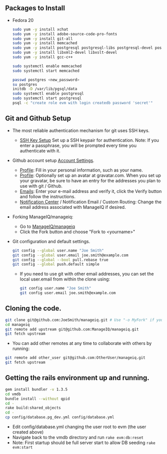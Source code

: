 ## Packages to Install
* Fedora 20
  ```sh
  sudo yum -y install xchat                                                         # For IRC
  sudo yum -y install adobe-source-code-pro-fonts                                   # Nicer fonts to work with
  sudo yum -y install git-all                                                       # Git and components
  sudo yum -y install memcached                                                     # Memcached for the session store
  sudo yum -y install postgresql postgresql-libs postgresql-devel postgresql-server # PostgreSQL Database server and to build 'pg' Gem
  sudo yum -y install libxml2-devel libxslt-devel                                   # For Nokogiri Gem
  sudo yum -y install gcc-c++                                                       # For event-machine Gem

  sudo systemctl enable memcached
  sudo systemctl start memcached

  passwd postgres <new_password>
  su postgres
  initdb -D /var/lib/pgsql/data
  sudo systemctl enable postgresql
  sudo systemctl start postgresql
  psql -c "create role evm with login createdb password 'secret'"
  ```

## Git and Github Setup
* The most reliable authentication mechanism for git uses SSH keys.
  * [SSH Key Setup](https://help.github.com/articles/generating-ssh-keys) Set up a SSH keypair for authentication.  Note: If you enter a passphrase, you will be prompted every time you authenticate with it.

* Github account setup [Account Settings](https://github.com/settings).
  * [Profile](https://github.com/settings/profile): Fill in your personal information, such as your name.
  * [Profile](https://github.com/settings/profile): Optionally set up an avatar at gravatar.com.  When you set up your gravatar, be sure to have an entry for the addresses you plan to use with git / Github.
  * [Emails](https://github.com/settings/emails): Enter your e-mail address and verify it, click the Verify button and follow the instructions.
  * [Notification Center](https://github.com/settings/notifications) / Notification Email / Custom Routing: Change the email address associated with ManageIQ if desired.
* Forking ManageIQ/manageiq:
  * Go to [ManageIQ/manageiq](https://github.com/ManageIQ/manageiq)
  * Click the Fork button and choose "Fork to \<yourname\>"

* Git configuration and default settings.
  ```sh
  git config --global user.name "Joe Smith"
  git config --global user.email joe.smith@example.com
  git config --global --bool pull.rebase true
  git config --global push.default simple
  ```
  * If you need to use git with other email addresses, you can set the local user.email from within the clone using:
    ```sh
    git config user.name "Joe Smith"
    git config user.email joe.smith@example.com
    ```

## Cloning the code.
  ```sh
  git clone git@github.com:JoeSmith/manageiq.git # Use "-o MyFork" if you don't want the remote to be named origin
  cd manageiq
  git remote add upstream git@github.com:ManageIQ/manageiq.git
  git fetch upstream
  ```
  * You can add other remotes at any time to collaborate with others by running:
  ```sh
  git remote add other_user git@github.com:OtherUser/manageiq.git
  git fetch upstream
  ```


## Getting the rails environment up and running.
  ```sh
  gem install bundler -v 1.3.5
  cd vmdb
  bundle install --without qpid
  cd -
  rake build:shared_objects
  cd -
  cp config/database.pg_dev.yml config/database.yml
  ```
  * Edit config/database.yml changing the user root to evm (the user created above)
  * Navigate back to the vmdb directory and run ```rake evm:db:reset```
  * Note: First startup should be full server start to allow DB seeding ```rake evm:start```
